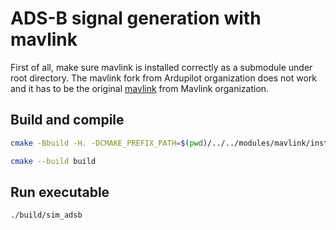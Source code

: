 # ADS-B signal generation with mavlink
First of all, make sure mavlink is installed correctly as a submodule under root directory. The mavlink fork from Ardupilot organization does not work and it has to be the original [mavlink](https://github.com/mavlink/mavlink) from Mavlink organization.

## Build and compile
```bash
cmake -Bbuild -H. -DCMAKE_PREFIX_PATH=$(pwd)/../../modules/mavlink/install

cmake --build build
```

## Run executable
```bash
./build/sim_adsb
```